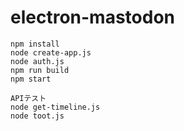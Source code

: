 # electron-mastodon

```
npm install
node create-app.js
node auth.js
npm run build
npm start

APIテスト
node get-timeline.js
node toot.js
```
